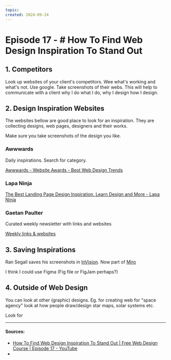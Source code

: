 ```yaml
---
topic: 
created: 2024-09-24
---
```


# Episode 17 - # How To Find Web Design Inspiration To Stand Out

## 1. Competitors

Look up websites of your client's competitors. Wee what's working and what's not.
Use google. Take screenshots of their webs. This will help to communicate with a client why I do what I do, why I design how I design.

## 2. Design Inspiration Websites

The websites bellow are good place to look for an inspiration. They are collecting designs, web pages, designers and their works.

Make sure you take screenshots of the design you like.
### Awwwards

Daily inspirations. Search for category. 

[Awwwards - Website Awards - Best Web Design Trends](https://www.awwwards.com/)

### Lapa Ninja

[The Best Landing Page Design Inspiration, Learn Design and More - Lapa Ninja](https://www.lapa.ninja/)


### Gaetan Paulter

Curated weekly newsletter with links and websites

[Weekly links & websites](https://blog.gaetanpautler.com/)


## 3. Saving Inspirations

Ran Segall saves his screenshots in [InVision](https://www.invisionapp.com/). Now part of [Miro](https://miro.com/)

I think I could use Figma (Fig file or FigJam perhaps?)


## 4. Outside of Web Design

You can look at other (graphic) designs. Eg. for creating web for "space agency" look at how people draw/design star maps, solar systems etc. 

Look for 


___

#### Sources:
- [How To Find Web Design Inspiration To Stand Out | Free Web Design Course | Episode 17 - YouTube](https://www.youtube.com/watch?v=FYOxoJbngAM&list=PLXC_gcsKLD6n7p6tHPBxsKjN5hA_quaPI&index=18)
- 
